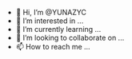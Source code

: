 - 👋 Hi, I’m @YUNAZYC
- 👀 I’m interested in ...
- 🌱 I’m currently learning ...
- 💞️ I’m looking to collaborate on ...
- 📫 How to reach me ...

<!---
YUNAZYC/YUNAZYC is a ✨ special ✨ repository because its `README.md` (this file) appears on your GitHub profile.
You can click the Preview link to take a look at your changes.
--->
